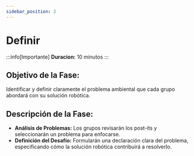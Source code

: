 ```yaml
---
sidebar_position: 2
---
```


# Definir

:::info[Importante]
**Duracion:** 10 minutos
:::

## Objetivo de la Fase:
Identificar y definir claramente el problema ambiental que cada grupo abordará con su solución robótica.

## Descripción de la Fase:
- **Análisis de Problemas:** Los grupos revisarán los post-its y seleccionarán un problema para enfocarse.
- **Definición del Desafío:** Formularán una declaración clara del problema, especificando cómo la solución robótica contribuirá a resolverlo.
